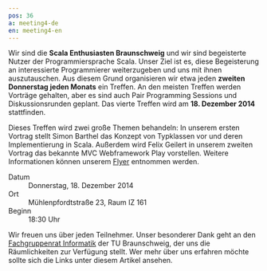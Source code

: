 ```yaml
---
pos: 36
a: meeting4-de
en: meeting4-en
---
```


Wir sind die **Scala Enthusiasten Braunschweig** und wir sind begeisterte Nutzer der Programmiersprache Scala.
Unser Ziel ist es, diese Begeisterung an interessierte Programmierer weiterzugeben und uns mit ihnen auszutauschen.
Aus diesem Grund organisieren wir etwa jeden **zweiten Donnerstag jeden Monats** ein Treffen.
An den meisten Treffen werden Vorträge gehalten, aber es sind auch Pair Programming Sessions und Diskussionsrunden geplant.
Das vierte Treffen wird am **18. Dezember 2014** stattfinden.

Dieses Treffen wird zwei große Themen behandeln:
In unserem ersten Vortrag stellt Simon Barthel das Konzept von Typklassen vor und deren Implementierung in Scala.
Außerdem wird Felix Geilert in unserem zweiten Vortrag das bekannte MVC Webframework Play vorstellen.
Weitere Informationen können unserem [Flyer](http://scala-bs.de/meetings/Scala-Enthusiasts-Braunschweig-Meeting-2014-12-18) entnommen werden.

<dl>
    <dt>Datum</dt><dd>Donnerstag, 18. Dezember 2014</dd>
    <dt>Ort</dt><dd>Mühlenpfordtstraße 23, Raum IZ 161</dd>
    <dt>Beginn</dt><dd>18:30 Uhr</dd>
</dl>

Wir freuen uns über jeden Teilnehmer.
Unser besonderer Dank geht an den [Fachgruppenrat Informatik](http://fginfo.cs.tu-bs.de) der TU Braunschweig, der uns die Räumlichkeiten zur Verfügung stellt. 
Wer mehr über uns erfahren möchte sollte sich die Links unter diesem Artikel ansehen.